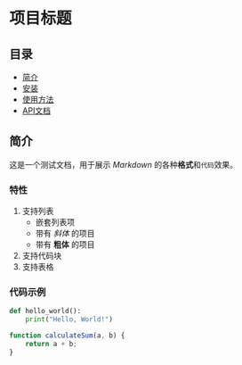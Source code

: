 # 项目标题

## 目录
- [简介](#简介)
- [安装](#安装)
- [使用方法](#使用方法)
- [API文档](#api文档)

## 简介
这是一个测试文档，用于展示 *Markdown* 的各种**格式**和`代码`效果。

### 特性
1. 支持列表
   - 嵌套列表项
   - 带有 *斜体* 的项目
   - 带有 **粗体** 的项目
2. 支持代码块
3. 支持表格

### 代码示例
```python
def hello_world():
    print("Hello, World!")
```

```javascript
function calculateSum(a, b) {
    return a + b;
} 